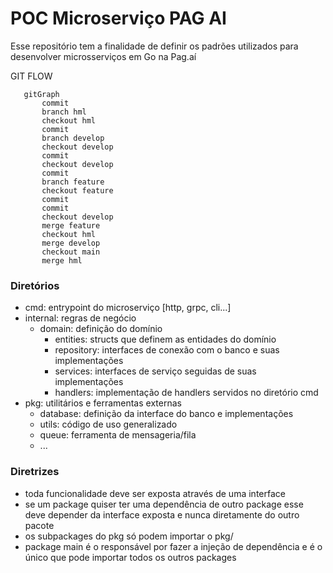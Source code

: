 # POC Microserviço PAG AI

Esse repositório tem a finalidade de definir os padrões utilizados para desenvolver microsserviços em Go na Pag.aí


GIT FLOW
```mermaid
   gitGraph
       commit
       branch hml
       checkout hml
       commit
       branch develop
       checkout develop
       commit
       checkout develop
       commit
       branch feature
       checkout feature
       commit
       commit
       checkout develop
       merge feature
       checkout hml
       merge develop
       checkout main
       merge hml
```

### Diretórios

 - cmd: entrypoint do microserviço [http, grpc, cli...]
 - internal: regras de negócio
    - domain: definição do domínio
      - entities: structs que definem as entidades do domínio
      - repository: interfaces de conexão com o banco e suas implementações
      - services: interfaces de serviço seguidas de suas implementações
      - handlers: implementação de handlers servidos no diretório cmd
 - pkg: utilitários e ferramentas externas
    - database: definição da interface do banco e implementações
    - utils: código de uso generalizado
    - queue: ferramenta de mensageria/fila
    - ...

### Diretrizes

- toda funcionalidade deve ser exposta através de uma interface
- se um package quiser ter uma dependência de outro package esse deve depender da interface exposta e nunca 
  diretamente do outro pacote
- os subpackages do pkg só podem importar o pkg/
- package main é o responsável por fazer a injeção de dependência e é o único que pode importar todos os outros packages
